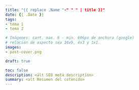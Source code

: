 ```yaml
---
title: "{{ replace .Name "-" " " | title }}"
date: {{ .Date }}
tags: 
- tema 1
- tema 2

# Imágenes: cant. max. 6 - min. 696px de anchura (google)
# relación de aspecto sea 16x9, 4x3 y 1x1.
images: 
- post-cover.png

draft: true

toc: false
description: <alt SEO meta description>
summary: <alt Resumen del cotenido>
---
```


